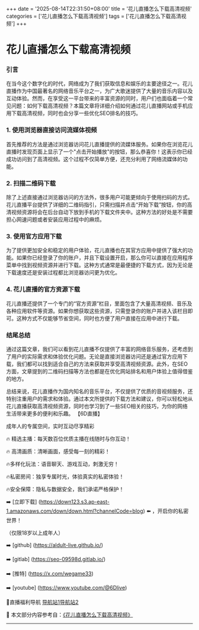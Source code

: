 +++
date = '2025-08-14T22:31:50+08:00'
title = '花儿直播怎么下载高清视频'
categories = ['花儿直播怎么下载高清视频']
tags = ['花儿直播怎么下载高清视频']
+++

# 花儿直播怎么下载高清视频

### 引言

在当今这个数字化的时代，网络成为了我们获取信息和娱乐的主要途径之一。花儿直播作为中国最著名的网络音乐平台之一，为广大歌迷提供了大量的音乐内容以及互动体验。然而，在享受这一平台带来的丰富资源的同时，用户们也面临着一个常见问题：如何下载高清视频？本篇文章将详细介绍如何通过花儿直播网站或手机应用下载高清视频，同时也会分享一些优化SEO排名的技巧。

### 1. 使用浏览器直接访问流媒体视频

首先推荐的方法是通过浏览器访问花儿直播提供的流媒体服务。如果你在浏览花儿直播时发现页面上显示了一个"点击开始播放"的按钮，那么恭喜你！这表示你已经成功访问到了高清视频。这个过程不仅简单方便，还充分利用了网络流媒体的功能。

### 2. 扫描二维码下载

除了上述直接通过浏览器访问的方法外，很多用户可能更倾向于使用扫码的方式。花儿直播平台提供了详细的二维码指引，只需扫描并点击“开始下载”按钮，你的高清视频资源将会在后台自动下放到手机的下载文件夹中。这种方法的好处是不需要担心网速问题或者安装应用过程中的麻烦。

### 3. 使用官方应用下载

为了提供更加安全和稳定的用户体验，花儿直播也在其官方应用中提供了强大的功能。如果你已经登录了你的账户，并且下载设置开启，那么你可以直接在应用程序菜单中找到视频资源并进行下载。这种方式通常是最便捷的下载方式，因为无论是下载速度还是安装过程都比浏览器访问更为优化。

### 4. 花儿直播的官方资源下载

花儿直播还提供了一个专门的“官方资源”栏目，里面包含了大量高清视频、音乐及各种应用软件等资源。如果你想获取这些资源，只需登录你的账户并进入该栏目即可。这种方式不仅能够节省空间，同时也方便了用户直接在应用中进行下载。

### 结尾总结

通过这篇文章，我们可以看到花儿直播不仅提供了丰富的网络音乐服务，还考虑到了用户的实际需求和体验优化问题。无论是直接浏览器访问还是通过官方应用下载，我们都可以找到适合自己的方法来获取并享受高清视频资源。此外，在SEO方面，文章提到的二维码扫描等方法也都是在优化网站排名和用户体验上值得借鉴的地方。

总结来说，花儿直播作为国内知名的音乐平台，不仅提供了优质的音视频服务，还特别注重用户的需求和体验。通过本文所提供的下载方法和建议，你可以轻松地从花儿直播获取高清视频资源，同时也学习到了一些SEO相关的技巧，为你的网络生活带来更多的便利和乐趣。
【6D直播】

 成年人的专属空间，实时互动尽享精彩

🔥 精选主播：每天数百位优质主播在线随时与你互动！

🔥 高清画质：清晰画面，感受每一刻的精彩！

🔥多样化玩法：语音聊天、游戏互动，刺激无穷！

🔥私密房间：独享专属时光，体验真实的私密体验！

🔥安全保障：隐私与数据安全，我们承诺严格保护！

➡️ [立即下载] (https://down123.s3.ap-east-1.amazonaws.com/down/down.html?channelCode=blog) ⬅️ ，开启你的私密世界！

 （仅限18岁以上成年人）

➡️ [github] (https://aldult-live.github.io/)

➡️ [gitlab] (https://seo-09598d.gitlab.io/)

➡️ [推特] (https://x.com/wegame33)

➡️ [youtube] (https://www.youtube.com/@6Dlive)

🔞直播福利导航   [导航站1](https://webstack-86085a.gitlab.io/)[导航站2](https://onlygit123-2.github.io/)

📘 本文部分内容参考自：[《花儿直播怎么下载高清视频》](https://webstack-hugo-14.pages.dev/)

---

